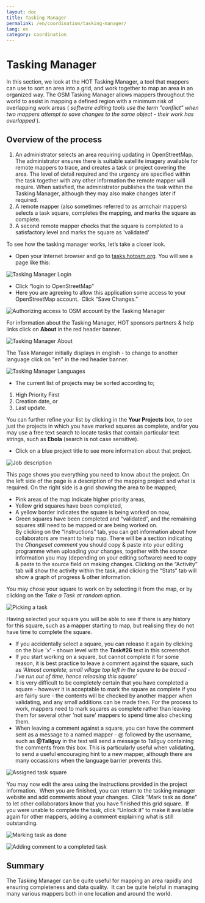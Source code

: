 ```yaml
---
layout: doc
title: Tasking Manager
permalink: /en/coordination/tasking-manager/
lang: en
category: coordination
---
```


# Tasking Manager


In this section, we look at the HOT Tasking Manager, a tool that mappers can use to sort an area into a grid, and work together to map an area in an organized way. The OSM Tasking Manager allows mappers throughout the world to assist in mapping a defined region with a minimum risk of overlapping work areas ( *software editing tools use the term "conflict" when two mappers attempt to save changes to the same object - their work has overlapped* ). 

## Overview of the process

1. An administrator selects an area requiring updating in OpenStreetMap. The administrator ensures there is suitable satellite imagery available for remote mappers to trace, and creates a task or project covering the area. The level of detail required and the urgency are specified within the task together with any other information the remote mapper will require. When satisfied, the administrator publishes the task within the Tasking Manager, although they may also make changes later if required.
2. A remote mapper (also sometimes referred to as armchair mappers) selects a task square, completes the mapping, and marks the square as complete.
3. A second remote mapper checks that the square is completed to a satisfactory level and marks the square as 'validated'


To see how the tasking manager works, let’s take a closer look.

-   Open your Internet browser and go to
    [tasks.hotosm.org](http://tasks.hotosm.org). You will see a page like this:

![Tasking Manager Login][]

-   Click “login to OpenStreetMap”
-   Here you are agreeing to allow this application some access to your OpenStreetMap account.  Click “Save Changes.”

![Authorizing access to OSM account by the Tasking Manager][]

For information about the Tasking Manager, HOT sponsors partners & help links click on **About** in the red header banner.

![Tasking Manager About][]

The Task Manager initially displays in english - to change to another language click on "en" in the red header banner.

![Tasking Manager Languages][]

-   The current list of projects may be sorted according to;  

 1. High Priority First
 2. Creation date, or
 3. Last update.

You can further refine your list by clicking in the **Your Projects** box, to see just the projects in which you have marked squares as complete, and/or you may use a free text search to locate tasks that contain particular text strings, such as **Ebola** (search is not case sensitive).

-   Click on a blue project title to see more information about that project.

![Job description][]

This page shows you everything you need to know about the project. On the left side of the page is a description of the mapping project and what is required. On the right side is a grid showing the area to be mapped;  
* Pink areas of the map indicate higher priority areas,  
* Yellow grid squares have been completed,  
* A yellow border indicates the square is being worked on now,  
* Green squares have been completed and “validated”, and the remaining squares still need to be mapped or are being worked on.  
By clicking on the “Instructions” tab, you can get information about how collaborators are meant to help map. There will be a section indicating the *Changeset comment* you should copy & paste into your editing programme when uploading your changes, together with the *source* information you may (depending on your editing software) need to copy & paste to the source field on making changes. Clicking on the “Activity” tab will show the activity within the task, and clicking the “Stats” tab will show a graph of progress & other information.  

You may chose your square to work on by selecting it from the map, or by clicking on the *Take a Task at random* option.

![Picking a task][]

Having selected your square you will be able to see if there is any history for this square, such as a mapper starting to map, but realising they do not have time to complete the square.  
* If you accidentally select a square, you can release it again by clicking on the blue 'x' - shown level with the **Task#26** text in this screenshot.  
* If you start working on a square, but cannot complete it for some reason, it is best practice to leave a comment against the square, such as *'Almost complete, small village top left in the square to be traced - I've run out of time, hence releasing this square'*  
* It is very difficult to be completely certain that you have completed a square - however it is acceptable to mark the square as complete if you are fairly sure - the contents will be checked by another mapper when validating, and any small additions can be made then. For the process to work, mappers need to mark squares as complete rather than leaving them for several other 'not sure' mappers to spend time also checking them.   
* When leaving a comment against a square, you can have the comment sent as a message to a named mapper - @ followed by the username, such as **@Tallguy** in the text will send a message to Tallguy containing the comments from this box. This is particularly useful when validating, to send a useful encouraging hint to a new mapper, although there are many occassions when the language barrier prevents this.

![Assigned task square][]

You may now edit the area using the instructions provided in the project information.  When you are finished, you can return to the tasking manager website and add comments about your changes.  Click “Mark task as done” to let other collaborators know that you have finished this grid square.  If you were unable to complete the task, click “Unlock it” to make it available again for other mappers, adding a comment explaining what is still outstanding.

![Marking task as done][]

![Adding comment to a completed task][]


Summary
------------------

The Tasking Manager can be quite useful for mapping an area rapidly and
ensuring completeness and data quality.  It can be quite helpful in
managing many various mappers both in one location and around the world.

[Tasking Manager Login]: /images/en/coordination/tasking_manager/tasking_manager_image01.png
[Authorizing access to OSM account by the Tasking Manager]: /images/en/coordination/tasking_manager/tasking_manager_image03.png
[Tasking Manager About]: /images/en/coordination/tasking_manager/tasking_manager_image011.png
[Job description]: /images/en/coordination/tasking_manager/tasking_manager_image04.png
[Picking a task]: /images/en/coordination/tasking_manager/tasking_manager_image05.png
[Assigned task square]: /images/en/coordination/tasking_manager/tasking_manager_image06.png
[Marking task as done]: /images/en/coordination/tasking_manager/tasking_manager_image10.png
[Adding comment to a completed task]: /images/en/coordination/tasking_manager/tasking_manager_image03.png
[Tasking Manager Languages]: /images/en/coordination/tasking_manager/tasking_manager_image012.png
